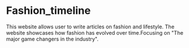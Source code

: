 # Fashion_timeline
This website allows user to write articles on fashion and lifestyle.
The website showcases how fashion has evolved over time.Focusing on "The major game changers in the industry".
